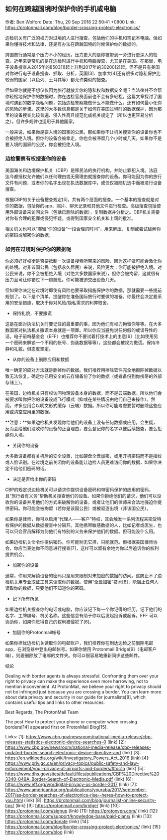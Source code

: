 ## 如何在跨越国境时保护你的手机或电脑

作者: Ben Wolford
Date: Thu, 20 Sep 2018 22:50:41 +0800
Link: https://protonmail.com/blog/border-crossing-protect-electronics/

边检机关有广泛的权力对过境的人进行搜查，包括他们的手机和笔记本电脑。但如果你懂得技术和法律，还是有办法在跨越国境的时候保护你的数据的。

跨国旅行通常是个压力不小的经历。压力更大的是你被带到一旁进行更深入的检查。近年来更常见的是在边检时进行手机和电脑搜查，尤其是在美国。在那里，电子设备搜查从2015年的8503[1]起上升到2017年的30200[2]起。但不是只有美国对你进行电子设备搜查、抓取、分析，英国[3]、加拿大[4]还有很多对隐私保护比较弱的国家（以色列、土耳其等）都允许类似的搜查。

但如果你就是不想仅仅因为旅行就放弃你的隐私权和数据安全呢？当法律并不会帮你轻松地保护你的数据时，你在边检官员面前也不会有多轻松。这篇文章探讨了国境时遇到的数字隐私问题，包括边检警察能做什么不能做什么，还有如何最小化你的风险的步骤。这里的大多数信息都是关于如何在美国过境时的数据保护，因为那里的设备搜查比较普遍、侵入性高且规范化成机关规定了（所以也更容易分析之）。但许多规律也适用于其他国家。

一般来说，如果你是要入境的国家的公民，那如果你不让机关搜查你的设备你也不会被拒绝入境。但你的设备会被拿走，你也会被滞留几个小时或几天。如果你不是要入境的国家的公民，你会被拒绝入境。

### 边检警察有权搜查你的设备

美国海关和边境保护机关（CBP）是移民法的执行机构，并防止罪犯入境。法庭迄今都授权允许他们以任何理由或无需理由就搜查你的设备。你可能因为你的旅行文件有问题，或者你的名字出现在执法数据库中，或仅仅被随机选中而被进行设备搜查。

根据CBP的关于设备搜查规定[5]，共有两个层面的搜查。一个基本的搜查就是对你的数据，包括你的app、照片、聊天记录和其他文件进行检查。高级搜查包括使用外部设备来访问文件（包括已删除的数据），复制数据并分析之。CBP机关需要对你有合理的犯罪或侵犯怀疑，或得到国家安全机关和上司的批准。

相关机关也可以“滞留”你的设备“一段合理的时间”，用来解压、复制或尝试破解你的密码或解密你的数据。

### 如何在过境时保护你的数据呢

你必须好好权衡是否要抵制一次设备搜索所带来的风险，因为这样做可能会激化你的处境。对非该国公民（包括永久居民）来说，风险更大：你可能被拒绝入境。对公民来说，你不会被拒绝入境（对绝大多数国家来说），但你会被拘留，这就很有压力且可让你错过下一趟航班。你可能被迫交出设备几天。

但如果你决定在过境时即使有风险也要采取措施保护你的数据，那就需要一些提前规划了。以下是个清单，提醒你在准备国际旅行时要做的准备。你最终会决定要采用的安全措施，取决于你对风险/隐私需求的利弊取舍。

- 保持礼貌，不要撒谎

这是在面对执法机关时要记住的最重要的事，因为他们有权力拘留你等等。在大多数国家对执法机关撒谎本身就是一项罪。所以你应当避免说任何假的或误导性的话。电子前哨基金会（EFF）也推荐你不要试着打技术上的主意[6]（比如使用另一个密码来解锁一个不用的帐号、伪装数据等等），这些都会被视为撒谎。保持冷静和礼貌，但态度坚定。

- 从你的设备上删除应用和数据

唯一确定的应对方法就是删掉你的数据。我们推荐用擦除软件完全地擦除掉数据以致无法恢复。确定你已用安全的云存储备份了你的数据（或者备份到你携带的外部存储上）。

在美国，边检机关只有权访问物理设备本身的数据，而不是云端数据。所以他们会被要求叫你把你的设备设成飞行模式（抑或在某些情况由他们自己来操作）。然而，许多应用会以明文形式缓存（云端）数据。所以你可能考虑要暂时删除这些应用或清空应用里的数据。

**注意：**如果边检机关发现你给他们的设备上没有任何数据或应用，会生疑，反而会给他们没收你的设备的正当理由，要么登记你的名字以便后续搜查，要么拒绝你入境。

- 关闭你的设备

大多数设备都有关机后的安全设置，比如硬盘全盘加密，或用开机密码而不是指纹或人脸识别。在过境之前关闭你的设备能让边检人员更难访问你的数据，如果你决定不给他们密码的话。

- 决定是否给出你的密码

CBP的规定说边检机关可以请求你提供设备密码和带密码保护的应用的密码，且“旅行者有义务”帮助机关搜查他们的设备。如果你拒绝他们的请求，他们可以没收你的设备并用他们的方式来破解你的设备，或者让他们的律师来合法地强迫你提供密码。你可能会被拘留（若你是该国公民）或被驱逐出境（非该国公民）。

如果你是律师，你可以启用“代理人——客户”特权，其会触发一系列流程来把受特权保护的数据从数据搜查中分隔开。其他携带敏感数据的人，比如记者或医生，也可以只会官员解释为何他们有特别的义务来保护他们的数据。但可能没什么用。

如果边检机关命令你提供密码，你可能别无它择，只能就范。但根据美国律师协会，你应当表达你不同意进行搜查[7]，这样可以留有余地为你以后追诉你的权利提供机会。

- 加密你的设备

通常，你用来解锁设备的密码只是用来限制对未加密的数据的访问。这防止不了边检机关用专业取证工具来读取你的数据。使用“全盘加密”技术[8]，能阻止任何人读取你的数据，只要他们不知道你的密码。

- 记下所有所见

如果边检机关搜查你的电话或电脑，你应该记下每一个你记得的经历。记下他们的名字、工牌编号、机关名称。这些信息有助于你以后发起投诉或起诉。EFF 可以协助你，如果你觉得自己的权利被侵犯了[6]。

- 加固你的Protonmail帐号

如果你担忧边检机关读取你的电邮账户，我们推荐你在到达边检之前删除电邮app，在浏览器中登出电邮帐号。如果你使用 Protonmail Bridge[9]（电邮客户端），则要删除放了电邮的文件夹。你可以很容易地重新同步这些邮件。

结论

Dealing with border agents is always stressful. Confronting them over your 
right to privacy can make the experience even more harrowing, not to mention 
inconvenient. At ProtonMail, we believe your right to privacy should not be 
infringed just because you are crossing a border. You can learn more about data
privacy and security in our guide for journalists[8], which contains useful 
tips and links to other resources.

Best Regards,
The ProtonMail Team


The post How to protect your phone or computer when crossing borders[14] 
appeared first on ProtonMail Blog[15].

Links: 
[1]: https://www.cbp.gov/newsroom/national-media-release/cbp-releases-statistics-electronic-device-searches-0 (link)
[2]: https://www.cbp.gov/newsroom/national-media-release/cbp-releases-updated-border-search-electronic-device-directive-and (link)
[3]: https://en.wikipedia.org/wiki/Investigatory_Powers_Act_2016 (link)
[4]: https://www.priv.gc.ca/en/privacy-topics/public-safety-and-law-enforcement/your-privacy-at-airports-and-borders/#toc1a (link)
[5]: https://www.dhs.gov/sites/default/files/publications/CBP%20Directive%203340-049A_Border-Search-of-Electronic-Media.pdf (link)
[6]: https://www.eff.org/wp/digital-privacy-us-border-2017 (link)
[7]: https://www.americanbar.org/publications/youraba/2017/september-2017/as-border-searches-of-electronics-rise--heres-how-to-protect-you.html (link)
[8]: https://protonmail.com/blog/journalist-online-security-tips/ (link)
[9]: https://protonmail.com/bridge/ (link)
[10]: https://protonmail.com/signup (link)
[11]: https://protonvpn.com/ (link)
[12]: https://protonmail.com/support/knowledge-base/paid-plans/ (link)
[13]: https://protonmail.com/donate (link)
[14]: https://protonmail.com/blog/border-crossing-protect-electronics/ (link)
[15]: https://protonmail.com/blog (link)
